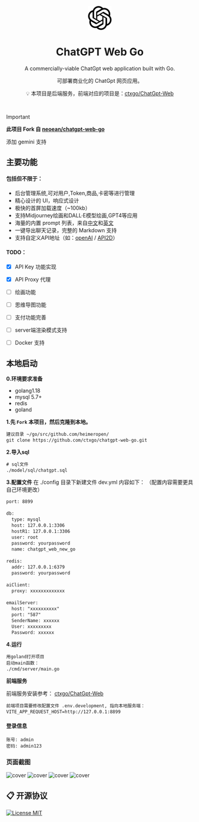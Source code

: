 <div align="center">
<img src="./docs/openai.svg" style="width:64px;height:64px;margin:0 32px" alt="icon"/>

<h1 align="center">ChatGPT Web Go</h1>

A commercially-viable ChatGpt web application built with Go.

可部署商业化的 ChatGpt 网页应用。


💡 本项目是后端服务，前端对应的项目是：[ctxgo/ChatGpt-Web](https://github.com/ctxgo/ChatGpt-Web)

</div>
<br>

> [!IMPORTANT]
> **此项目 Fork 自 [neoean/chatgpt-web-go](https://github.com/neoean/chatgpt-web-go)**
>
> 添加 gemini 支持


## 主要功能
#### 包括但不限于：
- 后台管理系统,可对用户,Token,商品,卡密等进行管理
- 精心设计的 UI，响应式设计
- 极快的首屏加载速度（~100kb）
- 支持Midjourney绘画和DALL·E模型绘画,GPT4等应用
- 海量的内置 prompt 列表，来自[中文](https://github.com/PlexPt/awesome-chatgpt-prompts-zh)和[英文](https://github.com/f/awesome-chatgpt-prompts)
- 一键导出聊天记录，完整的 Markdown 支持
- 支持自定义API地址（如：[openAI](https://api.openai.com) / [API2D](https://api2d.com/r/192767)）


#### TODO：
- [x] API Key 功能实现
- [x] API Proxy 代理
- [ ] 绘画功能
- [ ] 思维导图功能
- [ ] 支付功能完善
- [ ] server端渲染模式支持
- [ ] Docker 支持 


## 本地启动
**0.环境要求准备**
- golang1.18
- mysql 5.7+
- redis
- goland

**1.先 `Fork` 本项目，然后克隆到本地。**
```
建议目录 ~/go/src/github.com/heimeropen/
git clone https://github.com/ctxgo/chatgpt-web-go.git
```

**2.导入sql**
```
# sql文件
./model/sql/chatgpt.sql
```

**3.配置文件**
在 ./config 目录下新建文件 dev.yml 内容如下：
（配置内容需要更具自己环境更改）
```
port: 8899

db:
  type: mysql
  host: 127.0.0.1:3306
  hostR1: 127.0.0.1:3306
  user: root
  password: yourpassword
  name: chatgpt_web_new_go

redis:
  addr: 127.0.0.1:6379
  password: yourpassword

aiClient:
  proxy: xxxxxxxxxxxxx

emailServer:
  host: "xxxxxxxxxx"
  port: "587"
  SenderName: xxxxxx
  User: xxxxxxxxx
  Password: xxxxxx
```

**4.运行**
```
用goland打开项目
启动main函数：
./cmd/server/main.go
```

**前端服务**

前端服务安装参考：
[ctxgo/ChatGpt-Web](https://github.com/ctxgo/ChatGpt-Web)
```
前端项目需要修改配置文件 .env.development, 指向本地服务端：
VITE_APP_REQUEST_HOST=http://127.0.0.1:8899
```

#### 登录信息
```
账号: admin
密码: admin123
```

### 页面截图

![cover](https://files.catbox.moe/tp963e.png)
![cover](https://files.catbox.moe/y5avbx.png)
![cover](https://files.catbox.moe/k16jsz.png)
![cover](https://files.catbox.moe/8o5oja.png)


## 📋 开源协议

[![License MIT](https://img.shields.io/badge/License-MIT-brightgreen.svg)](https://github.com/79E/ChatGpt-Web/blob/master/license)
